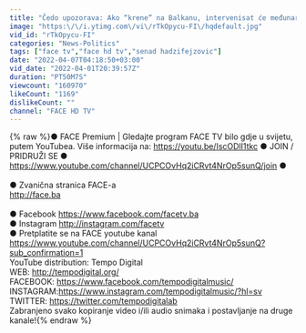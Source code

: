 ```yaml
---
title: "Čedo upozorava: Ako “krene” na Balkanu, intervenisat će međunarodna zajednica! Bit će brutalno!"
image: "https:\/\/i.ytimg.com\/vi\/rTkOpycu-FI\/hqdefault.jpg"
vid_id: "rTkOpycu-FI"
categories: "News-Politics"
tags: ["face tv","face hd tv","senad hadzifejzovic"]
date: "2022-04-07T04:18:50+03:00"
vid_date: "2022-04-01T20:39:57Z"
duration: "PT50M7S"
viewcount: "160970"
likeCount: "1169"
dislikeCount: ""
channel: "FACE HD TV"
---
```

{% raw %}● FACE Premium | Gledajte program FACE TV bilo gdje u svijetu, putem YouTubea. Više informacija na: <a rel="nofollow" target="blank" href="https://youtu.be/IscODlI1tkc">https://youtu.be/IscODlI1tkc</a> ● JOIN / PRIDRUŽI SE ● <a rel="nofollow" target="blank" href="https://www.youtube.com/channel/UCPCOvHq2iCRvt4NrOp5sunQ/join">https://www.youtube.com/channel/UCPCOvHq2iCRvt4NrOp5sunQ/join</a> ●<br /><br />● Zvanična stranica FACE-a <br /><a rel="nofollow" target="blank" href="http://face.ba">http://face.ba</a><br /><br />● Facebook <a rel="nofollow" target="blank" href="https://www.facebook.com/facetv.ba">https://www.facebook.com/facetv.ba</a><br />● Instagram <a rel="nofollow" target="blank" href="http://instagram.com/facetv">http://instagram.com/facetv</a><br />● Pretplatite se na FACE youtube kanal <a rel="nofollow" target="blank" href="https://www.youtube.com/channel/UCPCOvHq2iCRvt4NrOp5sunQ?sub_confirmation=1">https://www.youtube.com/channel/UCPCOvHq2iCRvt4NrOp5sunQ?sub_confirmation=1</a><br />YouTube distribution: Tempo Digital <br />WEB: <a rel="nofollow" target="blank" href="http://tempodigital.org/">http://tempodigital.org/</a><br />FACEBOOK: <a rel="nofollow" target="blank" href="https://www.facebook.com/tempodigitalmusic/">https://www.facebook.com/tempodigitalmusic/</a><br />INSTAGRAM:<a rel="nofollow" target="blank" href="https://www.instagram.com/tempodigitalmusic/?hl=sv">https://www.instagram.com/tempodigitalmusic/?hl=sv</a><br />TWITTER: <a rel="nofollow" target="blank" href="https://twitter.com/tempodigitalab">https://twitter.com/tempodigitalab</a><br />Zabranjeno svako kopiranje video i/ili audio snimaka i postavljanje na druge kanale!{% endraw %}
